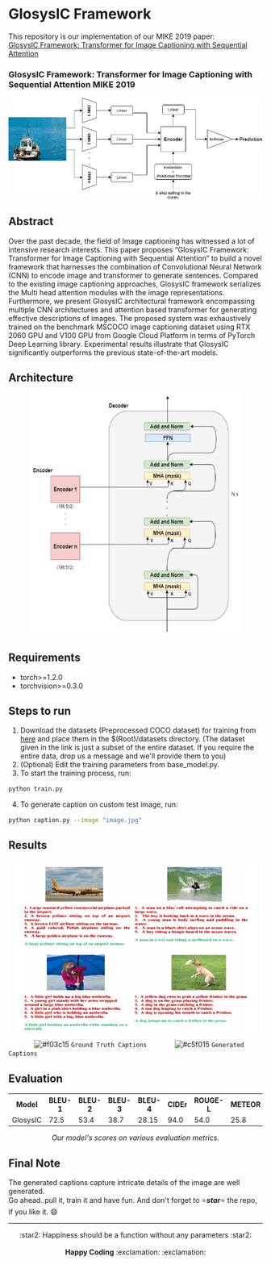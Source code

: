 # GlosysIC Framework


This repository is our implementation of our MIKE 2019 paper: <br>
[GlosysIC Framework: Transformer for Image Captioning with Sequential Attention](https://link.springer.com/chapter/10.1007%2F978-3-030-66187-8_31)

### GlosysIC Framework: Transformer for Image Captioning with Sequential Attention MIKE 2019

<p align="center">
  <img src="images/MIKE_GlosysIC_Architecture.jpg">
</p>

## Abstract
Over the past decade, the field of Image captioning has witnessed a lot of intensive research interests. This paper proposes
“GlosysIC Framework: Transformer for Image Captioning with Sequential Attention” to build a novel framework that harnesses the
combination of Convolutional Neural Network (CNN) to encode image and transformer to generate sentences. Compared to the existing
image captioning approaches, GlosysIC framework serializes the Multi head attention modules with the image representations.
Furthermore, we present GlosysIC architectural framework encompassing multiple CNN architectures and attention based transformer
for generating effective descriptions of images. The proposed system was exhaustively trained on the benchmark MSCOCO image
captioning dataset using RTX 2060 GPU and V100 GPU from Google Cloud Platform in terms of PyTorch Deep Learning library.
Experimental results illustrate that GlosysIC significantly outperforms the previous state-of-the-art models.

## Architecture
<p align="center">
  <img width=420 height=480 src="images/GlosysIC_Transformer_Architecture.jpg">
</p>

## Requirements
* torch>=1.2.0 <br>
* torchvision>=0.3.0 <br>

## Steps to run
1. Download the datasets (Preprocessed COCO dataset) for training from [here](https://drive.google.com/drive/u/1/folders/1Aey60cZR_mBrVfBVOOSd-OFcR_FnToUB) and place them in the $(Root)/datasets directory. (The dataset given in the link is just a subset of the entire dataset. If you require the entire data, drop us a message and we'll provide them to you) <br>
2. (Optional) Edit the training parameters from base_model.py.
3. To start the training process, run:
```.bash
python train.py
```
4. To generate caption on custom test image, run:
```.bash
python caption.py --image "image.jpg"
```

## Results
<img align='center' src="images/Evaluation_GlosysIC.jpg">

&nbsp;&nbsp;&nbsp;&nbsp;&nbsp;&nbsp;&nbsp;&nbsp;&nbsp;&nbsp;&nbsp;&nbsp; ![#f03c15](https://imgrp2.xiaolee.net/i/aHR0cHM6Ly9wbGFjZWhvbGQuaXQvMTUvZjAzYzE1LzAwMDAwMD90ZXh0PSs=.jpg) `Ground Truth Captions`
&nbsp;&nbsp;&nbsp;&nbsp;&nbsp;&nbsp;&nbsp;&nbsp;&nbsp;&nbsp;&nbsp;&nbsp; ![#c5f015](https://imgrp2.xiaolee.net/i/aHR0cHM6Ly9wbGFjZWhvbGQuaXQvMTUvYzVmMDE1LzAwMDAwMD90ZXh0PSs=.jpg) `Generated Captions`

## Evaluation
<table align='center'>
  <tr>
    <th>Model</th>
    <th>BLEU-1</th>
    <th>BLEU-2</th>
    <th>BLEU-3</th>
    <th>BLEU-4</th>
    <th>CIDEr</th>
    <th>ROUGE-L</th>
    <th>METEOR</th>    
  </tr>
  <tr>
    <td>GlosysIC</td>
    <td>72.5</td>
    <td>53.4</td>
    <td>38.7</td>
    <td>28.15</td>
    <td>94.0</td>
    <td>54.0</td>
    <td>25.8</td>    
  </tr>
</table>
<p align="center">
<em>Our model's scores on various evaluation metrics. </em><br>
</p>

## Final Note
The generated captions capture intricate details of the image are well generated. <br>
Go ahead..pull it, train it and have fun. And don't forget to :star:<b><i>star</i></b>:star: the repo, if you like it. :smile:

-------------------------------------
<p align="center">
:star2: Happiness should be a function without any parameters :star2: <br> <br>
<b>Happy Coding</b> :exclamation: :exclamation:
</p>
